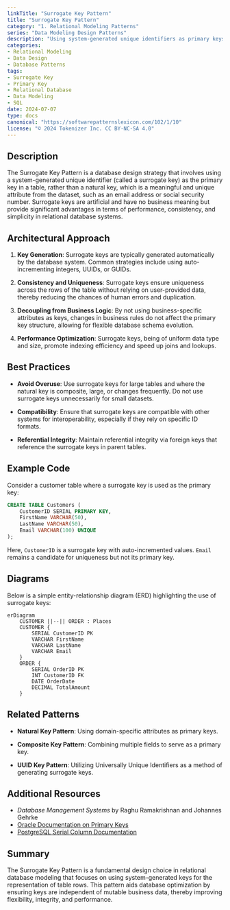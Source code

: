 ```yaml
---
linkTitle: "Surrogate Key Pattern"
title: "Surrogate Key Pattern"
category: "1. Relational Modeling Patterns"
series: "Data Modeling Design Patterns"
description: "Using system-generated unique identifiers as primary keys instead of natural keys to simplify data management and increase database performance."
categories:
- Relational Modeling
- Data Design
- Database Patterns
tags:
- Surrogate Key
- Primary Key
- Relational Database
- Data Modeling
- SQL
date: 2024-07-07
type: docs
canonical: "https://softwarepatternslexicon.com/102/1/10"
license: "© 2024 Tokenizer Inc. CC BY-NC-SA 4.0"
---
```



## Description

The Surrogate Key Pattern is a database design strategy that involves using a system-generated unique identifier (called a surrogate key) as the primary key in a table, rather than a natural key, which is a meaningful and unique attribute from the dataset, such as an email address or social security number. Surrogate keys are artificial and have no business meaning but provide significant advantages in terms of performance, consistency, and simplicity in relational database systems.

## Architectural Approach

1. **Key Generation**: Surrogate keys are typically generated automatically by the database system. Common strategies include using auto-incrementing integers, UUIDs, or GUIDs.

2. **Consistency and Uniqueness**: Surrogate keys ensure uniqueness across the rows of the table without relying on user-provided data, thereby reducing the chances of human errors and duplication.

3. **Decoupling from Business Logic**: By not using business-specific attributes as keys, changes in business rules do not affect the primary key structure, allowing for flexible database schema evolution.

4. **Performance Optimization**: Surrogate keys, being of uniform data type and size, promote indexing efficiency and speed up joins and lookups.

## Best Practices

- **Avoid Overuse**: Use surrogate keys for large tables and where the natural key is composite, large, or changes frequently. Do not use surrogate keys unnecessarily for small datasets.
  
- **Compatibility**: Ensure that surrogate keys are compatible with other systems for interoperability, especially if they rely on specific ID formats.

- **Referential Integrity**: Maintain referential integrity via foreign keys that reference the surrogate keys in parent tables.

## Example Code

Consider a customer table where a surrogate key is used as the primary key:

```sql
CREATE TABLE Customers (
    CustomerID SERIAL PRIMARY KEY,
    FirstName VARCHAR(50),
    LastName VARCHAR(50),
    Email VARCHAR(100) UNIQUE
);
```
Here, `CustomerID` is a surrogate key with auto-incremented values. `Email` remains a candidate for uniqueness but not its primary key.

## Diagrams

Below is a simple entity-relationship diagram (ERD) highlighting the use of surrogate keys:

```mermaid
erDiagram
    CUSTOMER ||--|| ORDER : Places
    CUSTOMER {
        SERIAL CustomerID PK
        VARCHAR FirstName
        VARCHAR LastName
        VARCHAR Email
    }
    ORDER {
        SERIAL OrderID PK
        INT CustomerID FK
        DATE OrderDate
        DECIMAL TotalAmount
    }
```

## Related Patterns

- **Natural Key Pattern**: Using domain-specific attributes as primary keys.
  
- **Composite Key Pattern**: Combining multiple fields to serve as a primary key.

- **UUID Key Pattern**: Utilizing Universally Unique Identifiers as a method of generating surrogate keys.

## Additional Resources

- *Database Management Systems* by Raghu Ramakrishnan and Johannes Gehrke
- [Oracle Documentation on Primary Keys](https://docs.oracle.com/en/database/)
- [PostgreSQL Serial Column Documentation](https://www.postgresql.org/docs/current/datatype-numeric.html#DATATYPE-SERIAL)

## Summary

The Surrogate Key Pattern is a fundamental design choice in relational database modeling that focuses on using system-generated keys for the representation of table rows. This pattern aids database optimization by ensuring keys are independent of mutable business data, thereby improving flexibility, integrity, and performance.
